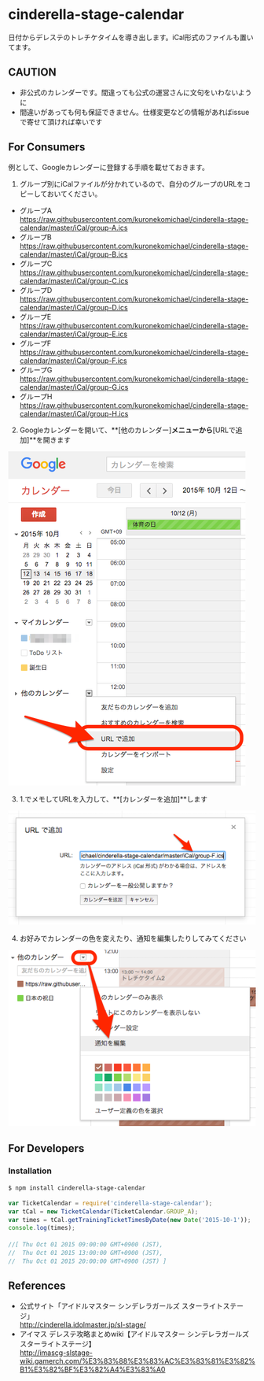 cinderella-stage-calendar
==========================
日付からデレステのトレチケタイムを導き出します。iCal形式のファイルも置いてます。

## CAUTION

- 非公式のカレンダーです。間違っても公式の運営さんに文句をいわないように
- 間違いがあっても何も保証できません。仕様変更などの情報があればissueで寄せて頂ければ幸いです

## For Consumers
例として、Googleカレンダーに登録する手順を載せておきます。

1. グループ別にiCalファイルが分かれているので、自分のグループのURLをコピーしておいてください。

- グループA https://raw.githubusercontent.com/kuronekomichael/cinderella-stage-calendar/master/iCal/group-A.ics
- グループB https://raw.githubusercontent.com/kuronekomichael/cinderella-stage-calendar/master/iCal/group-B.ics
- グループC https://raw.githubusercontent.com/kuronekomichael/cinderella-stage-calendar/master/iCal/group-C.ics
- グループD https://raw.githubusercontent.com/kuronekomichael/cinderella-stage-calendar/master/iCal/group-D.ics
- グループE https://raw.githubusercontent.com/kuronekomichael/cinderella-stage-calendar/master/iCal/group-E.ics
- グループF https://raw.githubusercontent.com/kuronekomichael/cinderella-stage-calendar/master/iCal/group-F.ics
- グループG https://raw.githubusercontent.com/kuronekomichael/cinderella-stage-calendar/master/iCal/group-G.ics
- グループH https://raw.githubusercontent.com/kuronekomichael/cinderella-stage-calendar/master/iCal/group-H.ics

2. Googleカレンダーを開いて、**[他のカレンダー]**メニューから**[URLで追加]**を開きます

![](img/example-google-calendar-01.png)

3. 1.でメモしてURLを入力して、**[カレンダーを追加]**します

![](img/example-google-calendar-02.png)

4. お好みでカレンダーの色を変えたり、通知を編集したりしてみてください

![](img/example-google-calendar-03.png)

## For Developers

### Installation

```bash
$ npm install cinderella-stage-calendar
```

```javascript
var TicketCalendar = require('cinderella-stage-calendar');
var tCal = new TicketCalendar(TicketCalendar.GROUP_A);
var times = tCal.getTrainingTicketTimesByDate(new Date('2015-10-1'));
console.log(times);

//[ Thu Oct 01 2015 09:00:00 GMT+0900 (JST),
//  Thu Oct 01 2015 13:00:00 GMT+0900 (JST),
//  Thu Oct 01 2015 20:00:00 GMT+0900 (JST) ]
```

## References

- 公式サイト「アイドルマスター シンデレラガールズ スターライトステージ」  
http://cinderella.idolmaster.jp/sl-stage/
- アイマス デレステ攻略まとめwiki【アイドルマスター シンデレラガールズ スターライトステージ】  
http://imascg-slstage-wiki.gamerch.com/%E3%83%88%E3%83%AC%E3%83%81%E3%82%B1%E3%82%BF%E3%82%A4%E3%83%A0
